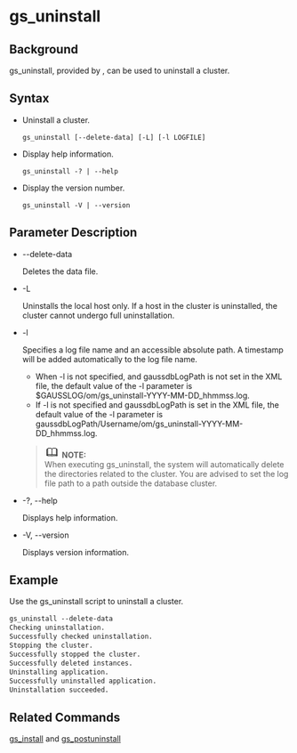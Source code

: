 # gs\_uninstall<a name="EN-US_TOPIC_0249632242"></a>

## Background<a name="en-us_topic_0237152424_en-us_topic_0059778700_section104365437437"></a>

gs\_uninstall, provided by , can be used to uninstall a cluster.

## Syntax<a name="en-us_topic_0237152424_en-us_topic_0059778700_s6f518f13661f4d718c7397ec91f60bdb"></a>

-   Uninstall a cluster.

    ```
    gs_uninstall [--delete-data] [-L] [-l LOGFILE]
    ```

-   Display help information.

    ```
    gs_uninstall -? | --help
    ```

-   Display the version number.

    ```
    gs_uninstall -V | --version
    ```


## Parameter Description<a name="en-us_topic_0237152424_en-us_topic_0059778700_s28c128a273dc452781a9fe18176ab9b2"></a>

-   --delete-data

    Deletes the data file.

-   -L

    Uninstalls the local host only. If a host in the cluster is uninstalled, the cluster cannot undergo full uninstallation.

-   -l

    Specifies a log file name and an accessible absolute path. A timestamp will be added automatically to the log file name.

    -   When -l is not specified, and gaussdbLogPath is not set in the XML file, the default value of the -l parameter is $GAUSSLOG/om/gs\_uninstall-YYYY-MM-DD\_hhmmss.log.
    -   If -l is not specified and gaussdbLogPath is set in the XML file, the default value of the -l parameter is gaussdbLogPath/Username/om/gs\_uninstall-YYYY-MM-DD\_hhmmss.log.

    >![](public_sys-resources/icon-note.gif) **NOTE:**   
    >When executing gs\_uninstall, the system will automatically delete the directories related to the cluster. You are advised to set the log file path to a path outside the  database cluster.  

-   -?, --help

    Displays help information.

-   -V, --version

    Displays version information.


## Example<a name="en-us_topic_0237152424_en-us_topic_0059778700_se3158b665fdf47dd929b96da689819df"></a>

Use the gs\_uninstall script to uninstall a cluster.

```
gs_uninstall --delete-data
Checking uninstallation.
Successfully checked uninstallation.
Stopping the cluster.
Successfully stopped the cluster.
Successfully deleted instances.
Uninstalling application.
Successfully uninstalled application.
Uninstallation succeeded.
```

## Related Commands<a name="en-us_topic_0237152424_en-us_topic_0059778700_s81551f14e776431db12f55306b1d2250"></a>

[gs\_install](en-us_topic_0237152416.md)  and  [gs\_postuninstall](en-us_topic_0237152418.md)

